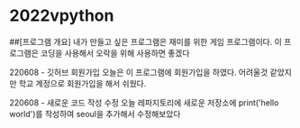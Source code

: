 # 2022vpython
##[프로그램 개요]
내가 만들고 싶은 프로그램은 재미를 위한 게임 프로그램이다. 이 프로그램은 코딩을 사용해서 오락을 위해 사용하면 좋겠다


220608 -  깃허브 회원가입
오늘은 이 프로그램에 회원가입을 하였다.
어려울것 같았지만 학교 계정으로 회원가입을 해서 쉬웠다.


220608 - 새로운 코드 작성 수정
오늘 레파지토리에 새로운 저장소에 print('hello world')를 작성하여 seoul을 추가해서 수정해보았다
